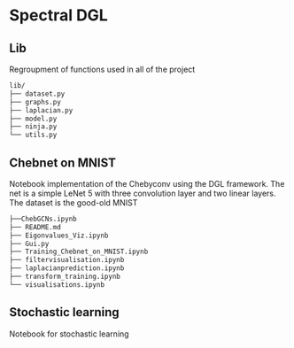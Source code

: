 # Spectral DGL

## Lib
Regroupment of functions used in all of the project
```bash
lib/
├── dataset.py
├── graphs.py
├── laplacian.py
├── model.py
├── ninja.py
└── utils.py
```

## Chebnet on MNIST
Notebook implementation of the Chebyconv using the DGL framework. 
The net is a simple LeNet 5 with three convolution layer and two linear layers.
The dataset is the good-old MNIST
```bash
├──ChebGCNs.ipynb
├── README.md
├── Eigonvalues_Viz.ipynb
├── Gui.py
├── Training_Chebnet_on_MNIST.ipynb
├── filtervisualisation.ipynb
├── laplacianprediction.ipynb
├── transform_training.ipynb
└── visualisations.ipynb
```

## Stochastic learning

Notebook for stochastic learning

